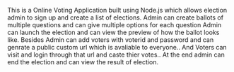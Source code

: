 This is a Online Voting Application built using Node.js which allows 
election admin to sign up and create a list of
elections. 
Admin can create ballots of multiple questions and can give multiple options for each question
Admin can launch the election and can view the preview of how the ballot looks like.
Besides Admin can add voters with voterid and password and can genrate a public custom url which is avaliable to everyone..
And Voters can visit and login through that url and caste thier votes..
At the end  admin can end the election and can view the result of election.
